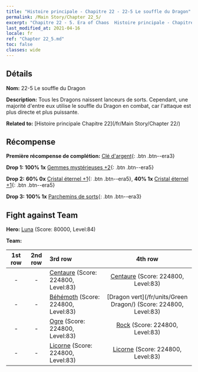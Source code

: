 ```yaml
---
title: "Histoire principale - Chapitre 22 - 22-5 Le souffle du Dragon"
permalink: /Main Story/Chapter 22_5/
excerpt: "Chapitre 22 - 5. Era of Chaos  Histoire principale - Chapitre 22_5. 22-5 Le souffle du Dragon"
last_modified_at: 2021-04-16
locale: fr
ref: "Chapter 22_5.md"
toc: false
classes: wide
---
```


## Détails

 **Nom:** 22-5 Le souffle du Dragon

 **Description:** Tous les Dragons naissent lanceurs de sorts. Cependant, une majorité d'entre eux utilise le souffle du Dragon en combat, car l'attaque est plus directe et plus puissante.

 **Related to:** [Histoire principale Chapitre 22](/fr/Main Story/Chapter 22/)

## Récompense

 **Première récompense de complétion:** [Clé d'argent](/fr/Items/con_693/){: .btn .btn--era3}

 **Drop 1:** **100% 1x** [Gemmes mystérieuses +2](/fr/Items/mat_79/){: .btn .btn--era5}

 **Drop 2:** **60% 0x** [Cristal éternel +1](/fr/Items/mat_73/){: .btn .btn--era5}, **40% 1x** [Cristal éternel +1](/fr/Items/mat_73/){: .btn .btn--era5}

 **Drop 3:** **100% 1x** [Parchemins de sorts](/fr/Items/con_694/){: .btn .btn--era3}


## Fight against Team
 **Hero:** [Luna](/fr/heroes/Luna/) (Score: 80000, Level:84)

 **Team:**


  | 1st row | 2nd row | 3rd row | 4th row |
  |:----:|:----:|:----|:----:|
  | - | - | [Centaure](/fr/units/Centaur/) (Score: 224800, Level:83)  | [Centaure](/fr/units/Centaur/) (Score: 224800, Level:83)  |
  | - | - | [Béhémoth](/fr/units/Behemoth/) (Score: 224800, Level:83)  | [Dragon vert](/fr/units/Green Dragon/) (Score: 224800, Level:83)  |
  | - | - | [Ogre](/fr/units/Ogre/) (Score: 224800, Level:83)  | [Rock](/fr/units/Roc/) (Score: 224800, Level:83)  |
  | - | - | [Licorne](/fr/units/Unicorn/) (Score: 224800, Level:83)  | [Licorne](/fr/units/Unicorn/) (Score: 224800, Level:83)  |


